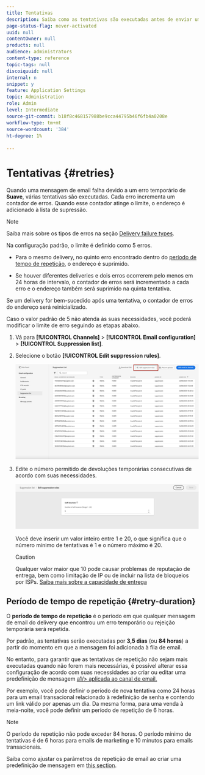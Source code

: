 ```yaml
---
title: Tentativas
description: Saiba como as tentativas são executadas antes de enviar um endereço para a lista de supressão
page-status-flag: never-activated
uuid: null
contentOwner: null
products: null
audience: administrators
content-type: reference
topic-tags: null
discoiquuid: null
internal: n
snippet: y
feature: Application Settings
topic: Administration
role: Admin
level: Intermediate
source-git-commit: b18f8c468157988be9cca44795b46f6fb4a0208e
workflow-type: tm+mt
source-wordcount: '384'
ht-degree: 1%

---
```



# Tentativas {#retries}

Quando uma mensagem de email falha devido a um erro temporário de **Suave**, várias tentativas são executadas. Cada erro incrementa um contador de erros. Quando esse contador atinge o limite, o endereço é adicionado à lista de supressão.

>[!NOTE]
>
>Saiba mais sobre os tipos de erros na seção [Delivery failure types](../suppression-list.md#delivery-failures).

Na configuração padrão, o limite é definido como 5 erros.

* Para o mesmo delivery, no quinto erro encontrado dentro do [período de tempo de repetição](#retry-duration), o endereço é suprimido.

* Se houver diferentes deliveries e dois erros ocorrerem pelo menos em 24 horas de intervalo, o contador de erros será incrementado a cada erro e o endereço também será suprimido na quinta tentativa.

Se um delivery for bem-sucedido após uma tentativa, o contador de erros do endereço será reinicializado.

Caso o valor padrão de 5 não atenda às suas necessidades, você poderá modificar o limite de erro seguindo as etapas abaixo.

1. Vá para **[!UICONTROL Channels]** > **[!UICONTROL Email configuration]** > **[!UICONTROL Suppression list]**.

1. Selecione o botão **[!UICONTROL Edit suppression rules]**.

   ![](../assets/suppression-list-edit-retries.png)

1. Edite o número permitido de devoluções temporárias consecutivas de acordo com suas necessidades.

   ![](../assets/suppression-list-edit-soft-bounces.png)

   Você deve inserir um valor inteiro entre 1 e 20, o que significa que o número mínimo de tentativas é 1 e o número máximo é 20.

   >[!CAUTION]
   >
   >Qualquer valor maior que 10 pode causar problemas de reputação de entrega, bem como limitação de IP ou  de incluir na lista de bloqueios por ISPs. [Saiba mais sobre a capacidade de entrega](../deliverability.md)

<!--![](../assets/retries-edition.png)-->

<!--The minimum delay between retries and the maximum number of retries to be performed are based on how well an IP is performing, both historically and currently, at a given domain.-->

## Período de tempo de repetição {#retry-duration}

O **período de tempo de repetição** é o período em que qualquer mensagem de email do delivery que encontrou um erro temporário ou rejeição temporária será repetida.

Por padrão, as tentativas serão executadas por **3,5 dias** (ou **84 horas**) a partir do momento em que a mensagem foi adicionada à fila de email.

No entanto, para garantir que as tentativas de repetição não sejam mais executadas quando não forem mais necessárias, é possível alterar essa configuração de acordo com suas necessidades ao criar ou editar uma predefinição de mensagem [a1/> aplicada ao canal de email.](message-presets.md)

Por exemplo, você pode definir o período de nova tentativa como 24 horas para um email transacional relacionado à redefinição de senha e contendo um link válido por apenas um dia. Da mesma forma, para uma venda à meia-noite, você pode definir um período de repetição de 6 horas.

>[!NOTE]
>
>O período de repetição não pode exceder 84 horas. O período mínimo de tentativas é de 6 horas para emails de marketing e 10 minutos para emails transacionais.

Saiba como ajustar os parâmetros de repetição de email ao criar uma predefinição de mensagem em [this section](message-presets.md#create-message-preset).

<!--After 3.5 days, any message in the retry queue will be removed from the queue and sent back as a bounce.-->

<!--Once a message has been in the retry queue for a maximum of 3.5 days and has failed to deliver, it will time out and its status will be updated to Failed??-->